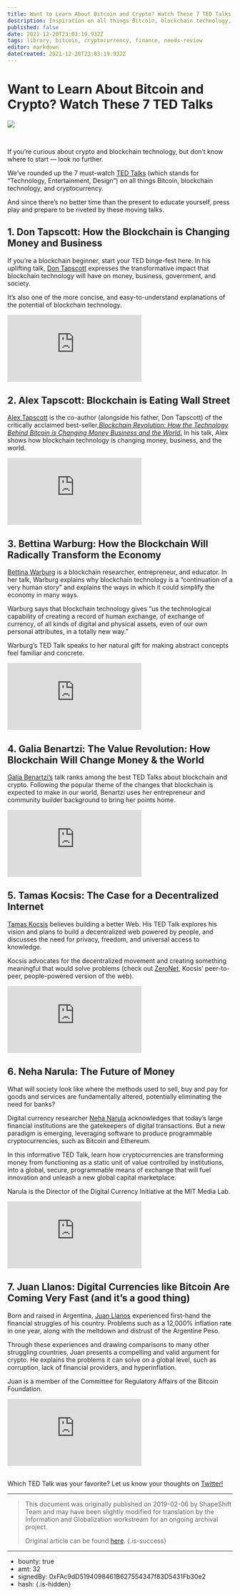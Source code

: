 ```yaml
---
title: Want to Learn About Bitcoin and Crypto? Watch These 7 TED Talks
description: Inspiration on all things Bitcoin, blockchain technology, and cryptocurrency.
published: false
date: 2021-12-20T23:03:19.932Z
tags: library, bitcoin, cryptocurrency, finance, needs-review
editor: markdown
dateCreated: 2021-12-20T23:03:19.932Z
---
```


# Want to Learn About Bitcoin and Crypto? Watch These 7 TED Talks

![](https://assets.website-files.com/5e9a09610b7dce71f87f7f17/5e9feb22f01b874125230256_1_4yWyibLFeJrtBWSj_XrvkQ.png)

 <br/>

If you’re curious about crypto and blockchain technology, but don’t know where to start — look no further.

We’ve rounded up the 7 must-watch [TED Talks](http://www.ted.com/) (which stands for “Technology, Entertainment, Design”) on all things Bitcoin, blockchain technology, and cryptocurrency.

And since there’s no better time than the present to educate yourself, press play and prepare to be riveted by these moving talks.<br/> 

## 1. Don Tapscott: How the Blockchain is Changing Money and Business

If you’re a blockchain beginner, start your TED binge-fest here. In his uplifting talk, [Don Tapscott](http://www.dontapscott.com/) expresses the transformative impact that blockchain technology will have on money, business, government, and society.

It’s also one of the more concise, and easy-to-understand explanations of the potential of blockchain technology.<br/> 

<iframe allowfullscreen="" frameborder="0" scrolling="auto" src="https://cdn.embedly.com/widgets/media.html?src=https%3A%2F%2Fwww.youtube.com%2Fembed%2FPl8OlkkwRpc%3Ffeature%3Doembed&amp;display_name=YouTube&amp;url=https%3A%2F%2Fwww.youtube.com%2Fwatch%3Fv%3DPl8OlkkwRpc&amp;image=https%3A%2F%2Fi.ytimg.com%2Fvi%2FPl8OlkkwRpc%2Fhqdefault.jpg&amp;key=a19fcc184b9711e1b4764040d3dc5c07&amp;type=text%2Fhtml&amp;schema=youtube"></iframe>

## 2. Alex Tapscott: Blockchain is Eating Wall Street

[Alex Tapscott](http://www.alextapscott.com/) is the co-author (alongside his father, Don Tapscott) of the critically acclaimed best-seller,[*Blockchain Revolution: How the Technology Behind Bitcoin is Changing Money Business and the World.*](https://www.amazon.com/gp/product/1101980133/ref=as_li_tl?ie=UTF8&camp=1789&creative=390957&creativeASIN=1101980133&linkCode=as2&tag=dontaps-20&linkId=QHOT2VE2477U7YMO) In his talk, Alex shows how blockchain technology is changing money, business, and the world.<br/> 

<iframe allowfullscreen="" frameborder="0" scrolling="auto" src="https://cdn.embedly.com/widgets/media.html?src=https%3A%2F%2Fwww.youtube.com%2Fembed%2FWnEYakUxsHU%3Ffeature%3Doembed&amp;display_name=YouTube&amp;url=https%3A%2F%2Fwww.youtube.com%2Fwatch%3Fv%3DWnEYakUxsHU&amp;image=https%3A%2F%2Fi.ytimg.com%2Fvi%2FWnEYakUxsHU%2Fhqdefault.jpg&amp;key=a19fcc184b9711e1b4764040d3dc5c07&amp;type=text%2Fhtml&amp;schema=youtube"></iframe>

## 3. Bettina Warburg: How the Blockchain Will Radically Transform the Economy

[Bettina Warburg](http://bettinawarburg.com/) is a blockchain researcher, entrepreneur, and educator. In her talk, Warburg explains why blockchain technology is a “continuation of a very human story” and explains the ways in which it could simplify the economy in many ways.

Warburg says that blockchain technology gives “us the technological capability of creating a record of human exchange, of exchange of currency, of all kinds of digital and physical assets, even of our own personal attributes, in a totally new way.”

Warburg’s TED Talk speaks to her natural gift for making abstract concepts feel familiar and concrete.<br/> 

<iframe allowfullscreen="" frameborder="0" scrolling="auto" src="https://cdn.embedly.com/widgets/media.html?src=https%3A%2F%2Fwww.youtube.com%2Fembed%2F7oUCSfeM9PY%3Ffeature%3Doembed&amp;url=http%3A%2F%2Fwww.youtube.com%2Fwatch%3Fv%3D7oUCSfeM9PY&amp;image=https%3A%2F%2Fi.ytimg.com%2Fvi%2F7oUCSfeM9PY%2Fhqdefault.jpg&amp;key=a19fcc184b9711e1b4764040d3dc5c07&amp;type=text%2Fhtml&amp;schema=youtube"></iframe>

## 4. Galia Benartzi: The Value Revolution: How Blockchain Will Change Money & the World

[Galia Benartzi’s](https://twitter.com/galiabenartzi) talk ranks among the best TED Talks about blockchain and crypto. Following the popular theme of the changes that blockchain is expected to make in our world, Benartzi uses her entrepreneur and community builder background to bring her points home.<br/> 

<iframe allowfullscreen="" frameborder="0" scrolling="auto" src="https://cdn.embedly.com/widgets/media.html?src=https%3A%2F%2Fwww.youtube.com%2Fembed%2FFt8dSvdH2ek%3Ffeature%3Doembed&amp;url=http%3A%2F%2Fwww.youtube.com%2Fwatch%3Fv%3DFt8dSvdH2ek&amp;image=https%3A%2F%2Fi.ytimg.com%2Fvi%2FFt8dSvdH2ek%2Fhqdefault.jpg&amp;key=a19fcc184b9711e1b4764040d3dc5c07&amp;type=text%2Fhtml&amp;schema=youtube"></iframe>

## 5. Tamas Kocsis: The Case for a Decentralized Internet

[Tamas Kocsis](https://www.ted.com/speakers/tamas_kocsis) believes building a better Web. His TED Talk explores his vision and plans to build a decentralized web powered by people, and discusses the need for privacy, freedom, and universal access to knowledge.

Kocsis advocates for the decentralized movement and creating something meaningful that would solve problems (check out [ZeroNet,](https://zeronet.io/) Kocsis’ peer-to-peer, people-powered version of the web).<br/> 

<iframe allowfullscreen="" frameborder="0" scrolling="auto" src="https://cdn.embedly.com/widgets/media.html?src=https%3A%2F%2Fwww.youtube.com%2Fembed%2FU51MSK6nSQE%3Ffeature%3Doembed&amp;url=http%3A%2F%2Fwww.youtube.com%2Fwatch%3Fv%3DU51MSK6nSQE&amp;image=https%3A%2F%2Fi.ytimg.com%2Fvi%2FU51MSK6nSQE%2Fhqdefault.jpg&amp;key=a19fcc184b9711e1b4764040d3dc5c07&amp;type=text%2Fhtml&amp;schema=youtube"></iframe>

## 6. Neha Narula: The Future of Money

What will society look like where the methods used to sell, buy and pay for goods and services are fundamentally altered, potentially eliminating the need for banks?

Digital currency researcher [Neha Narula](http://nehanarula.org/) acknowledges that today’s large financial institutions are the gatekeepers of digital transactions. But a new paradigm is emerging, leveraging software to produce programmable cryptocurrencies, such as Bitcoin and Ethereum.

In this informative TED Talk, learn how cryptocurrencies are transforming money from functioning as a static unit of value controlled by institutions, into a global, secure, programmable means of exchange that will fuel innovation and unleash a new global capital marketplace.

Narula is the Director of the Digital Currency Initiative at the MIT Media Lab.<br/> 

<iframe allowfullscreen="" frameborder="0" scrolling="auto" src="https://cdn.embedly.com/widgets/media.html?src=https%3A%2F%2Fwww.youtube.com%2Fembed%2FpPgd7Hj3ABQ%3Ffeature%3Doembed&amp;url=http%3A%2F%2Fwww.youtube.com%2Fwatch%3Fv%3DpPgd7Hj3ABQ&amp;image=https%3A%2F%2Fi.ytimg.com%2Fvi%2FpPgd7Hj3ABQ%2Fhqdefault.jpg&amp;key=a19fcc184b9711e1b4764040d3dc5c07&amp;type=text%2Fhtml&amp;schema=youtube"></iframe>

## 7. Juan Llanos: Digital Currencies like Bitcoin Are Coming Very Fast (and it’s a good thing)

Born and raised in Argentina, [Juan Llanos](https://twitter.com/juanllanos) experienced first-hand the financial struggles of his country. Problems such as a 12,000% inflation rate in one year, along with the meltdown and distrust of the Argentine Peso.

Through these experiences and drawing comparisons to many other struggling countries, Juan presents a compelling and valid argument for crypto. He explains the problems it can solve on a global level, such as corruption, lack of financial providers, and hyperinflation.

Juan is a member of the Committee for Regulatory Affairs of the Bitcoin Foundation.<br/> 

<iframe allowfullscreen="" frameborder="0" scrolling="auto" src="https://cdn.embedly.com/widgets/media.html?src=https%3A%2F%2Fwww.youtube.com%2Fembed%2F0GL9PTQiqxw%3Ffeature%3Doembed&amp;url=http%3A%2F%2Fwww.youtube.com%2Fwatch%3Fv%3D0GL9PTQiqxw&amp;image=https%3A%2F%2Fi.ytimg.com%2Fvi%2F0GL9PTQiqxw%2Fhqdefault.jpg&amp;key=a19fcc184b9711e1b4764040d3dc5c07&amp;type=text%2Fhtml&amp;schema=youtube"></iframe>

<br/>Which TED Talk was your favorite? Let us know your thoughts on [Twitter!](http://shapeshift_io./)

---

> This document was originally published on 2019-02-06 by ShapeShift Team and may have been slightly modified for translation by the Information and Globalization workstream for an ongoing archival project.
>
> Original article can be found [here](https://shapeshift.com/library/want-to-learn-about-bitcoin-and-crypto-watch-these-7-ted-talks).
{.is-success}

---

- bounty: true
- amt: 32
- signedBy: 0xFAc9dD5194098461B627554347f83D5431Fb30e2
- hash: 
{.is-hidden}